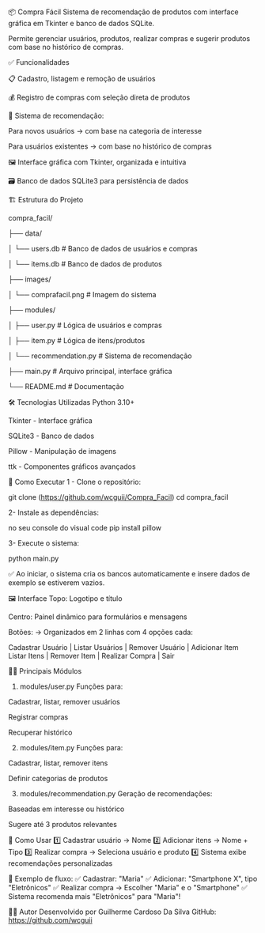 📦 Compra Fácil
Sistema de recomendação de produtos com interface gráfica em Tkinter e banco de dados SQLite.

Permite gerenciar usuários, produtos, realizar compras e sugerir produtos com base no histórico de compras.

✅ Funcionalidades

📋 Cadastro, listagem e remoção de usuários


💰 Registro de compras com seleção direta de produtos

🤖 Sistema de recomendação:

Para novos usuários → com base na categoria de interesse

Para usuários existentes → com base no histórico de compras

🖼️ Interface gráfica com Tkinter, organizada e intuitiva

🗃️ Banco de dados SQLite3 para persistência de dados

🏗️ Estrutura do Projeto

compra_facil/

├── data/

│      └── users.db                # Banco de dados de usuários e compras


│      └── items.db                # Banco de dados de produtos

├── images/
  
 │  └── comprafacil.png         # Imagem do sistema

├── modules/

│      ├── user.py                 # Lógica de usuários e compras

│      ├── item.py                 # Lógica de itens/produtos

│      └── recommendation.py       # Sistema de recomendação


├── main.py                     # Arquivo principal, interface gráfica


└── README.md                   # Documentação


🛠️ Tecnologias Utilizadas
Python 3.10+

Tkinter - Interface gráfica

SQLite3 - Banco de dados

Pillow - Manipulação de imagens

ttk - Componentes gráficos avançados

🚀 Como Executar
1 - Clone o repositório:

git clone (https://github.com/wcguii/Compra_Facil)
cd compra_facil

2- Instale as dependências:
 
no seu console do visual code 
pip install pillow

3- Execute o sistema:

python main.py

✅ Ao iniciar, o sistema cria os bancos automaticamente e insere dados de exemplo se estiverem vazios.

🖼️ Interface
Topo: Logotipo e título

Centro: Painel dinâmico para formulários e mensagens

Botões:
→ Organizados em 2 linhas com 4 opções cada:

Cadastrar Usuário | Listar Usuários | Remover Usuário | Adicionar Item  
Listar Itens      | Remover Item    | Realizar Compra | Sair  


🧑‍💻 Principais Módulos
1. modules/user.py
Funções para:

Cadastrar, listar, remover usuários

Registrar compras

Recuperar histórico

2. modules/item.py
Funções para:

Cadastrar, listar, remover itens

Definir categorias de produtos

3. modules/recommendation.py
Geração de recomendações:

Baseadas em interesse ou histórico

Sugere até 3 produtos relevantes

🎯 Como Usar
1️⃣ Cadastrar usuário → Nome
2️⃣ Adicionar itens → Nome + Tipo
3️⃣ Realizar compra → Seleciona usuário e produto
4️⃣ Sistema exibe recomendações personalizadas


📝 Exemplo de fluxo:
✅ Cadastrar: "Maria"
✅ Adicionar: "Smartphone X", tipo "Eletrônicos"
✅ Realizar compra → Escolher "Maria" e o "Smartphone"
✅ Sistema recomenda mais "Eletrônicos" para "Maria"!

👨‍💻 Autor
Desenvolvido por Guilherme Cardoso Da Silva
GitHub: https://github.com/wcguii
